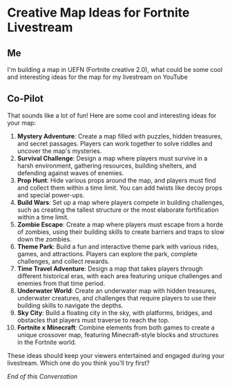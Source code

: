 # Creative Map Ideas for Fortnite Livestream  

## Me
I'm building a map in UEFN (Fortnite creative 2.0), what could be some cool and interesting ideas for the map for my livestream on YouTube  

## Co-Pilot
That sounds like a lot of fun! Here are some cool and interesting ideas for your map:

1. **Mystery Adventure**: Create a map filled with puzzles, hidden treasures, and secret passages. Players can work together to solve riddles and uncover the map's mysteries.
2. **Survival Challenge**: Design a map where players must survive in a harsh environment, gathering resources, building shelters, and defending against waves of enemies.
3. **Prop Hunt**: Hide various props around the map, and players must find and collect them within a time limit. You can add twists like decoy props and special power-ups.
4. **Build Wars**: Set up a map where players compete in building challenges, such as creating the tallest structure or the most elaborate fortification within a time limit.
5. **Zombie Escape**: Create a map where players must escape from a horde of zombies, using their building skills to create barriers and traps to slow down the zombies.
6. **Theme Park**: Build a fun and interactive theme park with various rides, games, and attractions. Players can explore the park, complete challenges, and collect rewards.
7. **Time Travel Adventure**: Design a map that takes players through different historical eras, with each area featuring unique challenges and enemies from that time period.
8. **Underwater World**: Create an underwater map with hidden treasures, underwater creatures, and challenges that require players to use their building skills to navigate the depths.
9. **Sky City**: Build a floating city in the sky, with platforms, bridges, and obstacles that players must traverse to reach the top.
10. **Fortnite x Minecraft**: Combine elements from both games to create a unique crossover map, featuring Minecraft-style blocks and structures in the Fortnite world.

These ideas should keep your viewers entertained and engaged during your livestream. Which one do you think you'll try first?  

*End of this Conversation*
